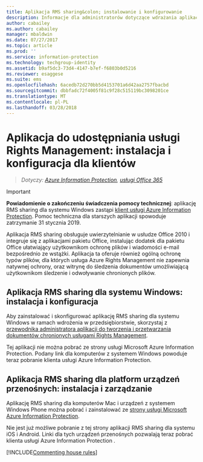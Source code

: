 ```yaml
---
title: Aplikacja RMS sharing&colon; instalowanie i konfigurowanie
description: Informacje dla administratorów dotyczące wdrażania aplikacji Rights Management (RMS) sharing na komputerach z systemem Windows i urządzeniach przenośnych.
author: cabailey
ms.author: cabailey
manager: mbaldwin
ms.date: 07/27/2017
ms.topic: article
ms.prod: ''
ms.service: information-protection
ms.technology: techgroup-identity
ms.assetid: b9af5dc3-73d4-4147-b7ef-f6803b0d5216
ms.reviewer: esaggese
ms.suite: ems
ms.openlocfilehash: 6acedb72d270bb5d4153701a6d42aa2757fbacbd
ms.sourcegitcommit: dbbfadc72f4005f81c9f28c515119bc3098201ce
ms.translationtype: MT
ms.contentlocale: pl-PL
ms.lasthandoff: 03/28/2018
---
```

# <a name="rights-management-sharing-application-installation-and-configuration-for-clients"></a>Aplikacja do udostępniania usługi Rights Management: instalacja i konfiguracja dla klientów

>*Dotyczy: [Azure Information Protection](https://azure.microsoft.com/pricing/details/information-protection), [usługi Office 365](http://download.microsoft.com/download/E/C/F/ECF42E71-4EC0-48FF-AA00-577AC14D5B5C/Azure_Information_Protection_licensing_datasheet_EN-US.pdf)*

> [!IMPORTANT]
> **Powiadomienie o zakończeniu świadczenia pomocy technicznej**: aplikację RMS sharing dla systemu Windows zastąpi [klient usługi Azure Information Protection](../rms-client/aip-client.md). Pomoc techniczna dla starszych aplikacji spowoduje zatrzymanie 31 stycznia 2019. 
 
Aplikacja RMS sharing obsługuje uwierzytelnianie w usłudze Office 2010 i integruje się z aplikacjami pakietu Office, instalując dodatek dla pakietu Office ułatwiający użytkownikom ochronę plików i wiadomości e-mail bezpośrednio ze wstążki. Aplikacja ta oferuje również ogólną ochronę typów plików, dla których usługa Azure Rights Management nie zapewnia natywnej ochrony, oraz witrynę do śledzenia dokumentów umożliwiającą użytkownikom śledzenie i odwoływanie chronionych plików.

## <a name="the-rms-sharing-application-for-windows-installation-and-configuration"></a>Aplikacja RMS sharing dla systemu Windows: instalacja i konfiguracja
Aby zainstalować i skonfigurować aplikację RMS sharing dla systemu Windows w ramach wdrożenia w przedsiębiorstwie, skorzystaj z [przewodnika administratora aplikacji do tworzenia i przetwarzania dokumentów chronionych usługami Rights Management](../rms-client/sharing-app-admin-guide.md).

Tej aplikacji nie można pobrać ze strony usługi Microsoft Azure Information Protection. Podany link dla komputerów z systemem Windows powoduje teraz pobranie klienta usługi Azure Information Protection. 


## <a name="the-rms-sharing-application-for-mobile-platforms-installation-and-management"></a>Aplikacja RMS sharing dla platform urządzeń przenośnych: instalacja i zarządzanie
Aplikację RMS sharing dla komputerów Mac i urządzeń z systemem Windows Phone można pobrać i zainstalować ze [strony usługi Microsoft Azure Information Protection](https://go.microsoft.com/fwlink/?LinkId=303970). 

Nie jest już możliwe pobranie z tej strony aplikacji RMS sharing dla systemu iOS i Android. Linki dla tych urządzeń przenośnych pozwalają teraz pobrać klienta usługi Azure Information Protection . 


[!INCLUDE[Commenting house rules](../includes/houserules.md)]


